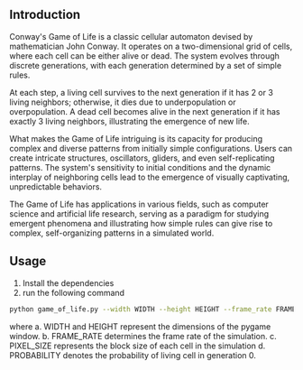 ## Introduction

Conway's Game of Life is a classic cellular automaton devised by mathematician John Conway. It operates on a two-dimensional grid of cells, where each cell can be either alive or dead. The system evolves through discrete generations, with each generation determined by a set of simple rules.

At each step, a living cell survives to the next generation if it has 2 or 3 living neighbors; otherwise, it dies due to underpopulation or overpopulation. A dead cell becomes alive in the next generation if it has exactly 3 living neighbors, illustrating the emergence of new life.

What makes the Game of Life intriguing is its capacity for producing complex and diverse patterns from initially simple configurations. Users can create intricate structures, oscillators, gliders, and even self-replicating patterns. The system's sensitivity to initial conditions and the dynamic interplay of neighboring cells lead to the emergence of visually captivating, unpredictable behaviors.

The Game of Life has applications in various fields, such as computer science and artificial life research, serving as a paradigm for studying emergent phenomena and illustrating how simple rules can give rise to complex, self-organizing patterns in a simulated world.

## Usage
1. Install the dependencies
2. run the following command
  ```bash
  python game_of_life.py --width WIDTH --height HEIGHT --frame_rate FRAME_RATE --pixel_size PIXEL_SIZE --probability PROBABILITY
  ```
where
  a. WIDTH and HEIGHT represent the dimensions of the pygame window.
  b. FRAME_RATE determines the frame rate of the simulation.
  c. PIXEL_SIZE represents the block size of each cell in the simulation
  d. PROBABILITY denotes the probability of living cell in generation 0.
